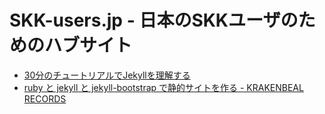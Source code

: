 SKK-users.jp - 日本のSKKユーザのためのハブサイト
================================================

 * [30分のチュートリアルでJekyllを理解する](http://melborne.github.com/2012/05/13/first-step-of-jekyll/)
 * [ruby と jekyll と jekyll-bootstrap で静的サイトを作る - KRAKENBEAL RECORDS](http://krakenbeal.blogspot.jp/2012/05/ruby-jekyll-jekyll-bootstrap.html)


